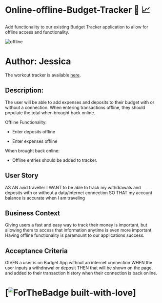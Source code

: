 # Online-offline-Budget-Tracker :calendar: :chart_with_upwards_trend:

Add functionality to our existing Budget Tracker application to allow for offline access and functionality.


![offline](https://user-images.githubusercontent.com/67834752/111911197-6c16f400-8a5c-11eb-84d6-3c269910b1da.gif)


# Author: Jessica

The workout tracker is available [here](https://offline-budget-jess.herokuapp.com/).

## Description:

The user will be able to add expenses and deposits to their budget with or without a connection. When entering transactions offline, they should populate the total when brought back online.

Offline Functionality:

- Enter deposits offline

- Enter expenses offline

When brought back online:

- Offline entries should be added to tracker.

## User Story

AS AN avid traveller
I WANT to be able to track my withdrawals and deposits with or without a data/internet connection
SO THAT my account balance is accurate when I am traveling

## Business Context

Giving users a fast and easy way to track their money is important, but allowing them to access that information anytime is even more important. Having offline functionality is paramount to our applications success.

## Acceptance Criteria

GIVEN a user is on Budget App without an internet connection
WHEN the user inputs a withdrawal or deposit
THEN that will be shown on the page, and added to their transaction history when their connection is back online.

# [![ForTheBadge built-with-love](https://ForTheBadge.com/images/badges/built-with-love.svg)]
